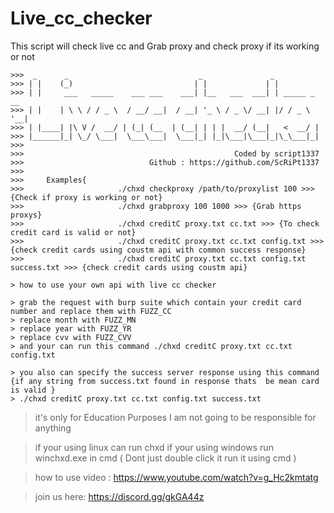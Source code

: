 # Live_cc_checker
This script will check live cc and Grab proxy and check proxy if its working or not
```
>>>  _      _                             _               _             
>>> | |    (_)                           | |             | |            
>>> | |     ___   _____    ___ ___    ___| |__   ___  ___| | _____ _ __ 
>>> | |    | \ \ / / _ \  / __/ __|  / __| '_ \ / _ \/ __| |/ / _ \ '__|
>>> | |____| |\ V /  __/ | (_| (__  | (__| | | |  __/ (__|   <  __/ |   
>>> |______|_| \_/ \___|  \___\___|  \___|_| |_|\___|\___|_|\_\___|_|   
>>>                                                                                  
>>>                                               Coded by script1337
>>>                            Github : https://github.com/ScRiPt1337
>>>         
>>>     Examples{
>>>                     ./chxd checkproxy /path/to/proxylist 100 >>> {Check if proxy is working or not}
>>>                     ./chxd grabproxy 100 1000 >>> {Grab https proxys}
>>>                     ./chxd creditC proxy.txt cc.txt >>> {To check credit card is valid or not}
>>>                     ./chxd creditC proxy.txt cc.txt config.txt >>> {check credit cards using coustm api with common success response}
>>>                     ./chxd creditC proxy.txt cc.txt config.txt success.txt >>> {check credit cards using coustm api}
```
```
> how to use your own api with live cc checker

> grab the request with burp suite which contain your credit card number and replace them with FUZZ_CC 
> replace month with FUZZ_MN
> replace year with FUZZ_YR
> replace cvv with FUZZ_CVV
> and your can run this command ./chxd creditC proxy.txt cc.txt config.txt

> you also can specify the success server response using this command {if any string from success.txt found in response thats  be mean card is valid }
> ./chxd creditC proxy.txt cc.txt config.txt success.txt
```
> it's only for Education Purposes
> I am not going to be responsible for anything

> if your using linux can run chxd
> if your using windows run winchxd.exe in cmd ( Dont just double click it run it using cmd )

> how to use video : https://www.youtube.com/watch?v=g_Hc2kmtatg

> join us here: https://discord.gg/gkGA44z

